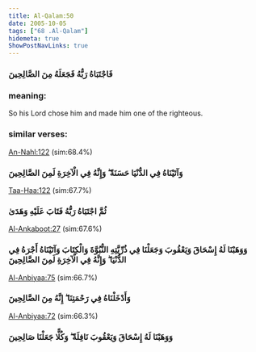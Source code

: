 ```yaml
---
title: Al-Qalam:50
date: 2005-10-05
tags: ["68 .Al-Qalam"]
hidemeta: true 
ShowPostNavLinks: true 
---
```

### فَاجْتَبَاهُ رَبُّهُ فَجَعَلَهُ مِنَ الصَّالِحِينَ
### meaning: 
So his Lord chose him and made him one of the righteous.
### similar verses: 

[An-Nahl:122](/16/122) (sim:68.4%)

### وَآتَيْنَاهُ فِي الدُّنْيَا حَسَنَةً ۖ وَإِنَّهُ فِي الْآخِرَةِ لَمِنَ الصَّالِحِينَ

[Taa-Haa:122](/20/122) (sim:67.7%)

### ثُمَّ اجْتَبَاهُ رَبُّهُ فَتَابَ عَلَيْهِ وَهَدَىٰ

[Al-Ankaboot:27](/29/27) (sim:67.6%)

### وَوَهَبْنَا لَهُ إِسْحَاقَ وَيَعْقُوبَ وَجَعَلْنَا فِي ذُرِّيَّتِهِ النُّبُوَّةَ وَالْكِتَابَ وَآتَيْنَاهُ أَجْرَهُ فِي الدُّنْيَا ۖ وَإِنَّهُ فِي الْآخِرَةِ لَمِنَ الصَّالِحِينَ

[Al-Anbiyaa:75](/21/75) (sim:66.7%)

### وَأَدْخَلْنَاهُ فِي رَحْمَتِنَا ۖ إِنَّهُ مِنَ الصَّالِحِينَ

[Al-Anbiyaa:72](/21/72) (sim:66.3%)

### وَوَهَبْنَا لَهُ إِسْحَاقَ وَيَعْقُوبَ نَافِلَةً ۖ وَكُلًّا جَعَلْنَا صَالِحِينَ
